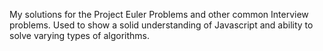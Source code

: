 My solutions for the Project Euler Problems and other common Interview problems. Used to show a solid understanding of Javascript and ability to solve varying types of algorithms.
